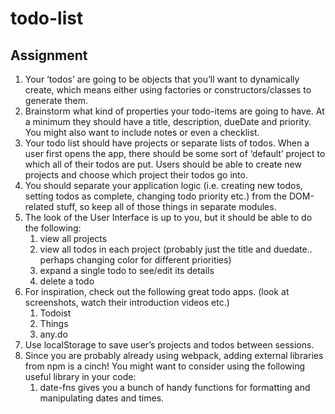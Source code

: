 # todo-list

## Assignment
1. Your ‘todos’ are going to be objects that you’ll want to dynamically create, which means either using factories or constructors/classes to generate them.
2. Brainstorm what kind of properties your todo-items are going to have. At a minimum they should have a title, description, dueDate and priority. You might also want to include notes or even a checklist.
3. Your todo list should have projects or separate lists of todos. When a user first opens the app, there should be some sort of ‘default’ project to which all of their todos are put. Users should be able to create new projects and choose which project their todos go into.
4. You should separate your application logic (i.e. creating new todos, setting todos as complete, changing todo priority etc.) from the DOM-related stuff, so keep all of those things in separate modules.
5. The look of the User Interface is up to you, but it should be able to do the following:
    1. view all projects
    2. view all todos in each project (probably just the title and duedate.. perhaps changing color for different priorities)
    3. expand a single todo to see/edit its details
    4. delete a todo
6. For inspiration, check out the following great todo apps. (look at screenshots, watch their introduction videos etc.)
    1. Todoist
    2. Things
    3. any.do
7. Use localStorage to save user’s projects and todos between sessions.
8. Since you are probably already using webpack, adding external libraries from npm is a cinch! You might want to consider using the following useful library in your code:
    1. date-fns gives you a bunch of handy functions for formatting and manipulating dates and times.